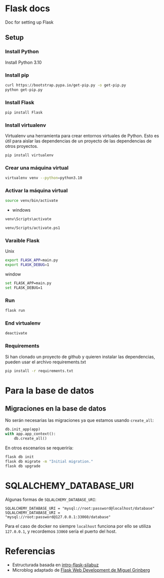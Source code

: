 # Flask docs

Doc for setting up Flask

## Setup

### Install Python

Install Python 3.10

### Install pip

```bash
curl https://bootstrap.pypa.io/get-pip.py -o get-pip.py
python get-pip.py
```

### Install Flask

```bash
pip install Flask
```

### Install virtualenv

Virtualenv una herramienta para crear entornos virtuales de Python. Esto es útil para aislar las dependencias de un proyecto de las dependencias de otros proyectos.

```bash
pip install virtualenv
```

### Crear una máquina virtual

```bash
virtualenv venv --python=python3.10
```

### Activar la máquina virtual

```bash
source venv/bin/activate
```

- windows

```bash
venv\Scripts\activate

venv/Scripts/activate.ps1
```

### Varaible Flask

Unix

```bash
export FLASK_APP=main.py
export FLASK_DEBUG=1
```

window

```bash
set FLASK_APP=main.py
set FLASK_DEBUG=1
```

### Run

```bash
flask run
```

### End virtualenv

```bash
deactivate
```

### Requirements

Si han clonado un proyecto de github y quieren instalar las dependencias, pueden usar el archivo requirements.txt

```bash
pip install -r requirements.txt
```

# Para la base de datos

## Migraciones en la base de datos

No serán necesarias las migraciones ya que estamos usando `create_all`:

```python
db.init_app(app)
with app.app_context():
    db.create_all()
```

En otros escenarios se requeriría:

```bash
flask db init
flask db migrate -m "Initial migration."
flask db upgrade
```

# SQLALCHEMY_DATABASE_URI

Algunas formas de `SQLALCHEMY_DATABASE_URI`:

```
SQLALCHEMY_DATABASE_URI = "mysql://root:password@localhost/database"
SQLALCHEMY_DATABASE_URI = "mysql://root:password@127.0.0.1:33060/database"
```

Para el caso de docker no siempre `localhost` funciona por ello se utiliza `127.0.0.1`, y recordemos `33060` sería el puerto del host.

# Referencias

- Estructurada basada en [intro-flask-silabuz](https://github.com/linder3hs/intro-flask-silabuz)
- Microblog adaptado de [Flask Web Development de Miguel Grinberg](https://www.oreilly.com/library/view/flask-web-development/9781491991725/)